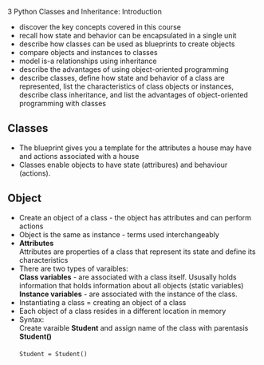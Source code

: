 3 Python Classes and Inheritance: Introduction

- discover the key concepts covered in this course
- recall how state and behavior can be encapsulated in a single unit
- describe how classes can be used as blueprints to create objects
- compare objects and instances to classes
- model is-a relationships using inheritance
- describe the advantages of using object-oriented programming
- describe classes, define how state and behavior of a class are represented, list the characteristics of class objects or instances, describe class inheritance, and list the advantages of object-oriented programming with classes


## Classes

- The blueprint gives you a template for the attributes a house may have and actions associated with a house
- Classes enable objects to have state (attribures) and behaviour (actions).



## Object
- Create an object of a class - the object has attributes and can perform actions
- Object is the same as instance - terms used interchangeably
- **Attributes**<br>
Attributes are properties of a class that represent its state and define its characteristics
- There are two types of varaibles: <br> **Class variables** - are associated with a class itself. Ususally holds information that holds information about all objects (static variables) <br> **Instance variables** - are associated with the instance of the class.
- Instantiating a class = creating an object of a class
- Each object of a class resides in a different location in memory
- Syntax:<br>
  Create varaible **Student** and assign name of the class with parentasis **Student()**<br><br>
  `Student = Student()`

